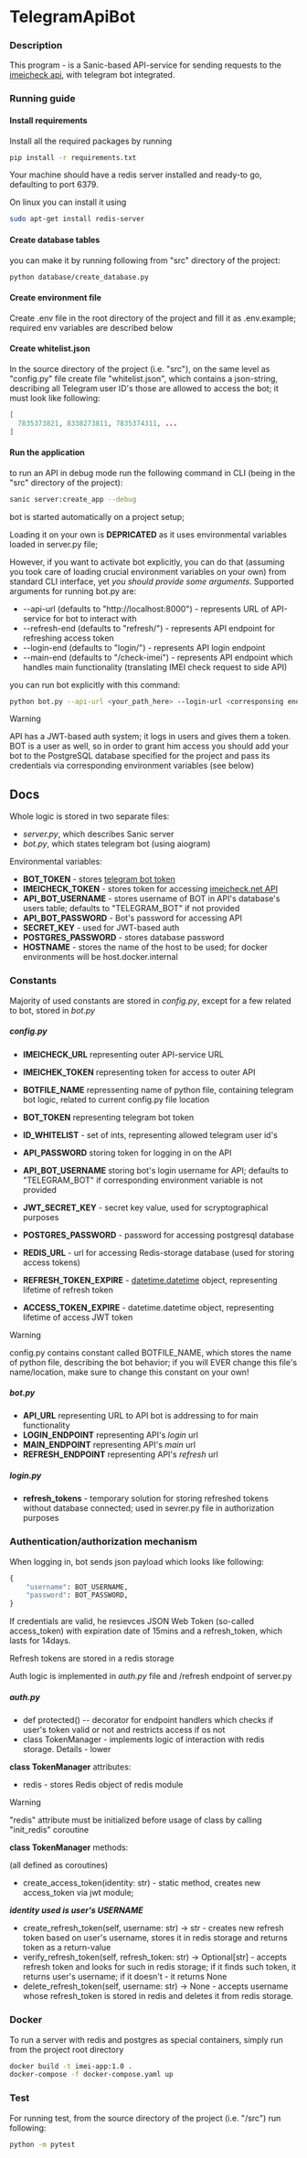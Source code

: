 # TelegramApiBot

### Description

This program - is a Sanic-based API-service for sending requests to the [imeicheck api](https://imeicheck.net/promo-api),
with telegram bot integrated.


### Running guide 

#### Install requirements
Install all the required packages by running
```bash
pip install -r requirements.txt
```

Your machine should have a redis server installed and ready-to go, defaulting to port 6379.

On linux you can install it using 
```bash
sudo apt-get install redis-server
```

#### Create database tables
you can make it by running following from "src" directory of the project: 
```bash
python database/create_database.py
```

#### Create environment file
Create .env file in the root directory of the project and fill it as .env.example; required env variables
are described below

#### Create whitelist.json

In the source directory of the project (i.e. "src"), on the same level as "config.py" file create file
"whitelist.json", which contains a json-string, describing all Telegram user ID's those are allowed to 
access the bot; it must look like following:
```json
[
  7835373821, 8338273811, 7835374311, ...
]
```

#### Run the application
to run an API in debug mode run the following command in CLI (being in the "src" directory of the project):
```bash
sanic server:create_app --debug
```

bot is started automatically on a project setup; 

Loading it on your own is **DEPRICATED** as it uses environmental variables loaded in server.py file;

However, if you want to activate bot explicitly, you can do that (assuming you took care of loading crucial
environment variables on your own) from standard CLI interface, yet _you should provide some arguments_. 
Supported arguments for running bot.py are:
+ --api-url (defaults to "http://localhost:8000") - represents URL of API-service for bot to interact with
+ --refresh-end (defaults to "refresh/") - represents API endpoint for refreshing access token
+ --login-end (defaults to "login/") - represents API login endpoint
+ --main-end (defaults to "/check-imei") - represents API endpoint which handles main functionality 
(translating IMEI check request to side API)

you can run bot explicitly with this command:
```bash
python bot.py --api-url <your_path_here> --login-url <corresponsing endpoint> --refresh-end <corr. endpoint> --main-end <corr.endpoint>
```

> [!WARNING]
> API has a JWT-based auth system; it logs in users and gives them a token. BOT is a user as well,
> so in order to grant him access you should add your bot to the PostgreSQL database specified for 
> the project and pass its credentials via corresponding environment variables (see below)


## Docs
Whole logic is stored in two separate files:
+ _server.py_, which describes Sanic server
+ _bot.py_, which states telegram bot (using aiogram)

Environmental variables:
+ **BOT_TOKEN** - stores [telegram bot token](https://core.telegram.org/bots/tutorial#obtain-your-bot-token)
+ **IMEICHECK_TOKEN** - stores token for accessing [imeicheck.net API](https://imeicheck.net/promo-api)
+ **API_BOT_USERNAME** - stores username of BOT in API's database's users table; defaults 
to "TELEGRAM_BOT" if not provided
+ **API_BOT_PASSWORD** - Bot's password for accessing API
+ **SECRET_KEY** - used for JWT-based auth
+ **POSTGRES_PASSWORD** - stores database password
+ **HOSTNAME** - stores the name of the host to be used; for docker environments will be 
host.docker.internal

### Constants
Majority of used constants are stored in _config.py_, except for a few related to bot, stored in _bot.py_ 
##### config.py
+ **IMEICHECK_URL** representing outer API-service URL
+ **IMEICHEK_TOKEN** representing token for access to outer API
+ **BOTFILE_NAME** repressenting name of python file, containing telegram bot logic, 
related to current config.py file location
+ **BOT_TOKEN** representing telegram bot token
+ **ID_WHITELIST** - set of ints, representing allowed telegram user id's
+ **API_PASSWORD** storing token for logging in on the API
+ **API_BOT_USERNAME** storing bot's login username for API; defaults to "TELEGRAM_BOT" if corresponding
environment variable is not provided


+ **JWT_SECRET_KEY** - secret key value, used for scryptographical purposes
+ **POSTGRES_PASSWORD** - password for accessing postgresql database 
+ **REDIS_URL** - url for accessing Redis-storage database (used for storing access tokens)
+ **REFRESH_TOKEN_EXPIRE** - [datetime.datetime](https://docs.python.org/3/library/datetime.html#datetime-objects) 
object, representing lifetime of refresh token
+ **ACCESS_TOKEN_EXPIRE** - datetime.datetime object, representing lifetime of access JWT token

> [!WARNING]
> config.py contains constant called BOTFILE_NAME, which stores the name of python file, 
> describing the bot behavior; if you will EVER change this file's name/location, make sure 
> to change this constant on your own!

##### bot.py
+ **API_URL** representing URL to API bot is addressing to for main functionality
+ **LOGIN_ENDPOINT** representing API's _login_ url
+ **MAIN_ENDPOINT** representing API's _main_ url
+ **REFRESH_ENDPOINT** representing API's _refresh_ url

##### login.py
+ **refresh_tokens** - temporary solution for storing refreshed tokens without database connected;
used in sevrer.py file in authorization purposes

### Authentication/authorization mechanism
When logging in, bot sends json payload which looks like following: 
```python
{
    "username": BOT_USERNAME,
    "password": BOT_PASSWORD,
}
```
If credentials are valid, he resievces JSON Web Token (so-called access_token) with expiration 
date of 15mins and a refresh_token, which lasts for 14days.

Refresh tokens are stored in a redis storage

 Auth logic is implemented in _auth.py_ file and /refresh endpoint of server.py

 ##### auth.py
+ def protected() -- decorator for endpoint handlers which checks if user's token valid or not and
restricts access if os not
+ class TokenManager - implements logic of interaction with redis storage. Details - lower

**class TokenManager** attributes:
+ redis - stores Redis object of redis module
> [!WARNING]
> "redis" attribute must be initialized before usage of class by calling "init_redis" coroutine

**class TokenManager** methods:

(all defined as coroutines)
+ create_access_token(identity: str) - static method, creates new access_token via jwt module;

_**identity used is user's USERNAME**_
+ create_refresh_token(self, username: str) -> str - creates new refresh token based on user's username, 
stores it in redis storage and returns token as a return-value
+ verify_refresh_token(self, refresh_token: str) -> Optional[str] - accepts refresh token and looks for
such in redis storage; if it finds such token, it returns user's username; if it doesn't - it returns None
+ delete_refresh_token(self, username: str) -> None - accepts username whose refresh_token is stored in redis
and deletes it from redis storage.

### Docker
To run a server with redis and postgres as special containers, simply run from the project root directory
```bash
docker build -t imei-app:1.0 .
docker-compose -f docker-compose.yaml up
```

### Test
For running test, from the source directory of the project (i.e. "/src") run following:
```bash
python -m pytest
```
